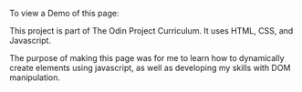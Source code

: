 To view a Demo of this page:

This project is part of The Odin Project Curriculum. It uses HTML, CSS, and Javascript. 

The purpose of making this page was for me to learn how to dynamically create elements using javascript, as well as developing my skills with DOM manipulation. 
